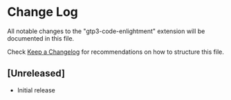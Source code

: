 # Change Log

All notable changes to the "gtp3-code-enlightment" extension will be documented in this file.

Check [Keep a Changelog](http://keepachangelog.com/) for recommendations on how to structure this file.

## [Unreleased]

- Initial release
